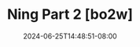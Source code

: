 --- 
title: "Ning Part 2 [bo2w]"
description: "video  video bokep Ning Part 2 [bo2w] simontox   new"
date: 2024-06-25T14:48:51-08:00
file_code: "184d17ximhfp"
draft: false
cover: "vfzq5t6cwa0d9r4b.jpg"
tags: ["Ning", "Part", "bokep-indo", "bokep-viral", "bokep-ig"]
length: 2841
fld_id: "1483171"
foldername: "Asian s3x diary laos id telegram"
categories: ["Asian s3x diary laos id telegram"]
views: 0
---